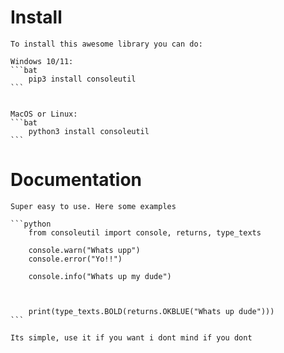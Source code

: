 # Install

    To install this awesome library you can do:

    Windows 10/11:
    ```bat
        pip3 install consoleutil
    ```


    MacOS or Linux:
    ```bat
        python3 install consoleutil
    ```


# Documentation

    Super easy to use. Here some examples

    ```python
        from consoleutil import console, returns, type_texts

        console.warn("Whats upp")
        console.error("Yo!!")

        console.info("Whats up my dude")



        print(type_texts.BOLD(returns.OKBLUE("Whats up dude")))
    ```

    Its simple, use it if you want i dont mind if you dont
    